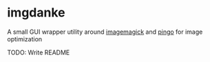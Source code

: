 # imgdanke
A small GUI wrapper utility around [imagemagick](https://imagemagick.org/index.php) and [pingo](https://css-ig.net/pingo) for image optimization

TODO: Write README
